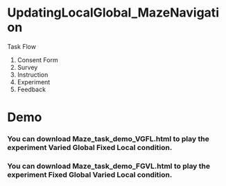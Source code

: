 # UpdatingLocalGlobal_MazeNavigation
Task Flow
1. Consent Form
2. Survey
3. Instruction
4. Experiment
5. Feedback
# Demo

### You can download Maze_task_demo_VGFL.html to play the experiment Varied Global Fixed Local condition.
### You can download Maze_task_demo_FGVL.html to play the experiment Fixed Global Varied Local condition.

